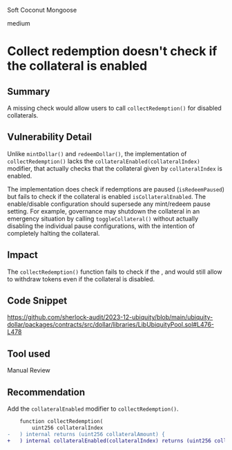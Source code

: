 Soft Coconut Mongoose

medium

# Collect redemption doesn't check if the collateral is enabled

## Summary

A missing check would allow users to call `collectRedemption()` for disabled collaterals.

## Vulnerability Detail

Unlike `mintDollar()` and `redeemDollar()`, the implementation of `collectRedemption()` lacks the `collateralEnabled(collateralIndex)` modifier, that actually checks that the collateral given by `collateralIndex` is enabled.

The implementation does check if redemptions are paused (`isRedeemPaused`) but fails to check if the collateral is enabled `isCollateralEnabled`. The enable/disable configuration should supersede any mint/redeem pause setting. For example, governance may shutdown the collateral in an emergency situation by calling `toggleCollateral()` without actually disabling the individual pause configurations, with the intention of completely halting the collateral.

## Impact

The `collectRedemption()` function fails to check if the , and would still allow to withdraw tokens even if the collateral is disabled.

## Code Snippet

https://github.com/sherlock-audit/2023-12-ubiquity/blob/main/ubiquity-dollar/packages/contracts/src/dollar/libraries/LibUbiquityPool.sol#L476-L478

## Tool used

Manual Review

## Recommendation

Add the `collateralEnabled` modifier to `collectRedemption()`.

```diff
    function collectRedemption(
        uint256 collateralIndex
-   ) internal returns (uint256 collateralAmount) {
+   ) internal collateralEnabled(collateralIndex) returns (uint256 collateralAmount) {
```